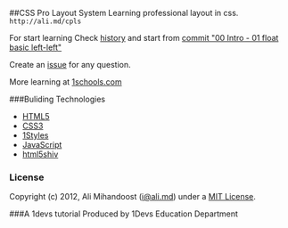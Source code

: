 ##CSS Pro Layout System
Learning professional layout in css. `http://ali.md/cpls`

For start learning Check [history](https://github.com/alimd/css-pro-layout-system/commits/master/) and start from [commit "00 Intro - 01 float basic left-left"](https://github.com/alimd/css-pro-layout-system/commit/aca4622cfe9557d3f13da2392492d568b93bee15)

Create an [issue](https://github.com/alimd/css-pro-layout-system/issues/new) for any question.

More learning at [1schools.com](http://www.1schools.com/)

###Buliding Technologies
* [HTML5](http://ali.md/wiki/html5)
* [CSS3](http://ali.md/css3ref)
* [1Styles](http://ali.md/1styles)
* [JavaScript](http://ali.md/wiki/javascript)
* [html5shiv](http://ali.md/html5shiv)


### License
Copyright (c) 2012, Ali Mihandoost (i@ali.md) under a [MIT License](http://opensource.org/licenses/MIT).


###A 1devs tutorial
Produced by 1Devs Education Department
